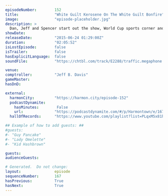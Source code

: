 ```yaml
---
episodeNumber:        152
title:                "White Guilt Kerosene On The White Guilt Bonfire"
image:                "episode-placeholder.jpg"
description: >
  Dan, Jeff and Spencer start out the show, World Cup sports corner and lots of privilege and guilt. Watch the video at Harmontown.com/live!
showDate:             
releaseDate:          "2015-06-24 01:29:00Z"
duration:             "02:05:52"
isLostEpisode:        false
isTrailer:            false
hasExplicitLanguage:  false
soundFile:            "https://chtbl.com/track/E2288/traffic.megaphone.fm/STA8970080096.mp3?updated=1561589913"

venue:                
comptroller:          "Jeff B. Davis"
gameMaster:           
hasDnD:               

external:
  harmonCity:         "https://harmon.city/episode-152"
  podcastDynamite:
    hasMinutes:        False
    url:              "https://podcastdynamite.com/#/p/Harmontown/e/167/152"
  hallOfRecords:      "https://www.youtube.com/playlist?list=PLqxM5x81hNOYUQ-Ri9dEzuCb7tvQ7Q31z"

## Example of how to add guests: ##
#guests:
#- "Guy Pancake"
#- "Lady Omelette"
#- "Kid Hashbrown"

guests:
audienceGuests:

# Generated.  Do not change:
layout:               episode
sequenceNumber:       167
hasPrevious:          True
hasNext:              True
---
```


<!-- The episode description will be rendered here -->
<!-- Add your content below here -->

